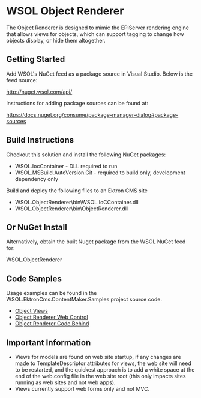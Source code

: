 # WSOL Object Renderer
The Object Renderer is designed to mimic the EPiServer rendering engine that allows views for objects, which can support tagging to change how objects display, or hide them altogether.

## Getting Started
Add WSOL's NuGet feed as a package source in Visual Studio. Below is the feed source:

http://nuget.wsol.com/api/

Instructions for adding package sources can be found at:

https://docs.nuget.org/consume/package-manager-dialog#package-sources

## Build Instructions
Checkout this solution and install the following NuGet packages:
* WSOL.IocContainer - DLL required to run
* WSOL.MSBuild.AutoVersion.Git - required to build only, development dependency only
 
Build and deploy the following files to an Ektron CMS site
* WSOL.ObjectRenderer\bin\WSOL.IoCContainer.dll
* WSOL.ObjectRenderer\bin\ObjectRenderer.dll
 
## Or NuGet Install
Alternatively, obtain the built Nuget package from the WSOL NuGet feed for:

WSOL.ObjectRenderer

## Code Samples
Usage examples can be found in the WSOL.EktronCms.ContentMaker.Samples project source code.

* [Object Views](https://github.com/websolutions/ektroncms-content-maker/tree/master/WSOL.EktronCms.ContentMaker.Samples/Views/ArticleContent)
* [Object Renderer Web Control](https://github.com/websolutions/ektroncms-content-maker/blob/master/WSOL.EktronCms.ContentMaker.Samples/ContentRenderSamples.aspx)
* [Object Renderer Code Behind](https://github.com/websolutions/ektroncms-content-maker/blob/master/WSOL.EktronCms.ContentMaker.Samples/ContentRenderSamples.aspx.cs)

## Important Information

* Views for models are found on web site startup, if any changes are made to TemplateDescriptor attributes for views, the web site will need to be restarted, and the quickest approach is to add a white space at the end of the web.config file in the web site root (this only impacts sites running as web sites and not web apps).
* Views currently support web forms only and not MVC.